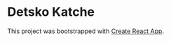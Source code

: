 # Detsko Katche
This project was bootstrapped with [Create React App](https://github.com/facebook/create-react-app).
